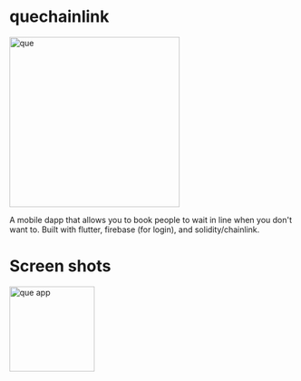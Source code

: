 # quechainlink
<img src="https://user-images.githubusercontent.com/41366455/169772422-2f0ba7c5-664a-4ecb-97f2-0556ed81e294.png" alt="que" width="300"/>

A mobile dapp that allows you to book people to wait in line when you don't want to. Built with flutter, firebase (for login), and solidity/chainlink.

# Screen shots
<img src="https://user-images.githubusercontent.com/41366455/170141562-2a234fa0-3e82-4697-acaf-fa13c7b07aa0.png" alt="que app" width="150"/>
